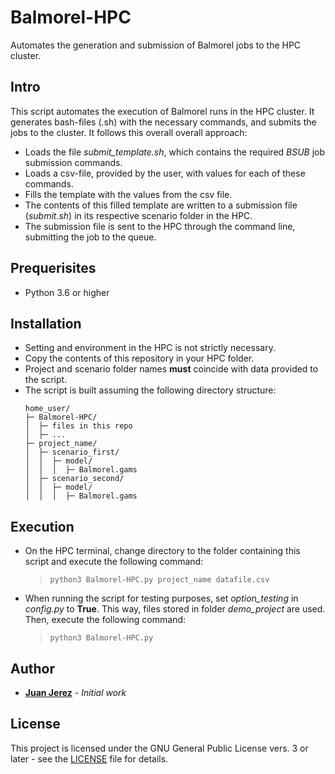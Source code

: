 # Balmorel-HPC
Automates the generation and submission of Balmorel jobs to the HPC cluster.

## Intro
This script automates the execution of Balmorel runs in the HPC cluster. It generates bash-files (.sh) with the necessary commands, and submits the jobs to the cluster. It follows this overall overall approach:

- Loads the file *submit_template.sh*, which contains the required *BSUB* job submission commands.
- Loads a csv-file, provided by the user, with values for each of these commands.
- Fills the template with the values from the csv file.
- The contents of this filled template are written to a submission file (*submit.sh*) in its respective scenario folder in the HPC.
- The submission file is sent to the HPC through the command line, submitting the job to the queue.

## Prequerisites
- Python 3.6 or higher

## Installation
- Setting and environment in the HPC is not strictly necessary.
- Copy the contents of this repository in your HPC folder.
- Project and scenario folder names **must** coincide with data provided to the script.
- The script is built assuming the following directory structure:
    ```    
    home_user/
    ├─ Balmorel-HPC/
    │  ├─ files in this repo
    │  ├─ ...
    ├─ project_name/
    │  ├─ scenario_first/
    │  │  ├─ model/
    │  │  │  ├─ Balmorel.gams
    │  ├─ scenario_second/
    │  │  ├─ model/
    │  │  │  ├─ Balmorel.gams
    ```

## Execution
- On the HPC terminal, change directory to the folder containing this script and execute the following command:
    > ```python3 Balmorel-HPC.py project_name datafile.csv```
- When running the script for testing purposes, set *option_testing* in *config.py* to **True**. This way, files stored in folder *demo_project* are used. Then, execute the following command:
    > ```python3 Balmorel-HPC.py```


## Author
* **[Juan Jerez](mailto:jujmo@dtu.dk)** - *Initial work*


## License
This project is licensed under the GNU General Public License vers. 3 or later - see the [LICENSE](LICENSE) file for details.